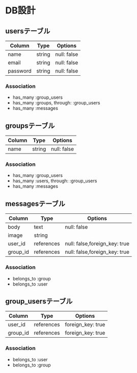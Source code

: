 # DB設計

## usersテーブル
|Column|Type|Options|
|------|----|-------|
|name|string|null: false|
|email|string|null: false|
|password|string|null: false|

### Association
- has_many :group_users
- has_many :groups, through: :group_users
- has_many :messages

## groupsテーブル
|Column|Type|Options|
|------|----|-------|
|name|string|null: false|

### Association
- has_many :group_users
- has_many :users, through: :group_users
- has_many :messages

## messagesテーブル
|Column|Type|Options|
|------|----|-------|
|body|text|null: false|
|image|string|
|user_id|references|null: false,foreign_key: true|
|group_id|references|null: false,foreign_key: true|

### Association
- belongs_to :group
- belongs_to :user

## group_usersテーブル
|Column|Type|Options|
|------|----|-------|
|user_id|references|foreign_key: true|
|group_id|references|foreign_key: true|

### Association
- belongs_to :user
- belongs_to :group
